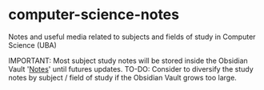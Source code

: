# computer-science-notes

Notes and useful media related to subjects and fields of study in Computer Science (UBA)

IMPORTANT: Most subject study notes will be stored inside the Obsidian Vault '[Notes](https://github.com/Contykpo/introduction-to-algorithms/tree/main/Argentina/)' until futures updates.
TO-DO: Consider to diversify the study notes by subject / field of study if the Obsidian Vault grows too large.
